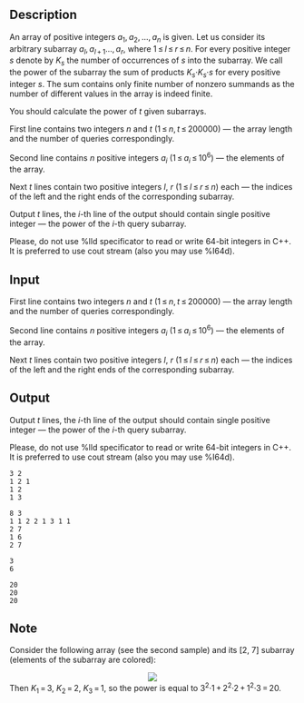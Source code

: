 ## Description

<div><p>An array of positive integers <span class="tex-span"><i>a</i><sub class="lower-index">1</sub>, <i>a</i><sub class="lower-index">2</sub>, ..., <i>a</i><sub class="lower-index"><i>n</i></sub></span> is given. Let us consider its arbitrary subarray <span class="tex-span"><i>a</i><sub class="lower-index"><i>l</i></sub>, <i>a</i><sub class="lower-index"><i>l</i> + 1</sub>..., <i>a</i><sub class="lower-index"><i>r</i></sub></span>, where <span class="tex-span">1 ≤ <i>l</i> ≤ <i>r</i> ≤ <i>n</i></span>. For every positive integer <span class="tex-span"><i>s</i></span> denote by <span class="tex-span"><i>K</i><sub class="lower-index"><i>s</i></sub></span> the number of occurrences of <span class="tex-span"><i>s</i></span> into the subarray. We call the <span class="tex-font-style-it">power</span> of the subarray the sum of products <span class="tex-span"><i>K</i><sub class="lower-index"><i>s</i></sub>·<i>K</i><sub class="lower-index"><i>s</i></sub>·<i>s</i></span> for every positive integer <span class="tex-span"><i>s</i></span>. The sum contains only finite number of nonzero summands as the number of different values in the array is indeed finite.</p><p>You should calculate the power of <span class="tex-span"><i>t</i></span> given subarrays.</p></div><div class="input-specification"><p>First line contains two integers <span class="tex-span"><i>n</i></span> and <span class="tex-span"><i>t</i></span> (<span class="tex-span">1 ≤ <i>n</i>, <i>t</i> ≤ 200000</span>) — the array length and the number of queries correspondingly.</p><p>Second line contains <span class="tex-span"><i>n</i></span> positive integers <span class="tex-span"><i>a</i><sub class="lower-index"><i>i</i></sub></span> (<span class="tex-span">1 ≤ <i>a</i><sub class="lower-index"><i>i</i></sub> ≤ 10<sup class="upper-index">6</sup></span>) — the elements of the array.</p><p>Next <span class="tex-span"><i>t</i></span> lines contain two positive integers <span class="tex-span"><i>l</i></span>, <span class="tex-span"><i>r</i></span> (<span class="tex-span">1 ≤ <i>l</i> ≤ <i>r</i> ≤ <i>n</i></span>) each — the indices of the left and the right ends of the corresponding subarray.</p></div><div class="output-specification"><p>Output <span class="tex-span"><i>t</i></span> lines, the <span class="tex-span"><i>i</i></span>-th line of the output should contain single positive integer — the power of the <span class="tex-span"><i>i</i></span>-th query subarray.</p><p>Please, do not use <span class="tex-font-style-tt">%lld</span> specificator to read or write 64-bit integers in C++. It is preferred to use <span class="tex-font-style-tt">cout</span> stream (also you may use <span class="tex-font-style-tt">%I64d</span>).</p></div>

## Input

<p>First line contains two integers <span class="tex-span"><i>n</i></span> and <span class="tex-span"><i>t</i></span> (<span class="tex-span">1 ≤ <i>n</i>, <i>t</i> ≤ 200000</span>) — the array length and the number of queries correspondingly.</p><p>Second line contains <span class="tex-span"><i>n</i></span> positive integers <span class="tex-span"><i>a</i><sub class="lower-index"><i>i</i></sub></span> (<span class="tex-span">1 ≤ <i>a</i><sub class="lower-index"><i>i</i></sub> ≤ 10<sup class="upper-index">6</sup></span>) — the elements of the array.</p><p>Next <span class="tex-span"><i>t</i></span> lines contain two positive integers <span class="tex-span"><i>l</i></span>, <span class="tex-span"><i>r</i></span> (<span class="tex-span">1 ≤ <i>l</i> ≤ <i>r</i> ≤ <i>n</i></span>) each — the indices of the left and the right ends of the corresponding subarray.</p>

## Output

<p>Output <span class="tex-span"><i>t</i></span> lines, the <span class="tex-span"><i>i</i></span>-th line of the output should contain single positive integer — the power of the <span class="tex-span"><i>i</i></span>-th query subarray.</p><p>Please, do not use <span class="tex-font-style-tt">%lld</span> specificator to read or write 64-bit integers in C++. It is preferred to use <span class="tex-font-style-tt">cout</span> stream (also you may use <span class="tex-font-style-tt">%I64d</span>).</p>





```input1
3 2
1 2 1
1 2
1 3

```




```input2
8 3
1 1 2 2 1 3 1 1
2 7
1 6
2 7

```




```output1
3
6

```




```output2
20
20
20

```



## Note

<p>Consider the following array (see the second sample) and its [2, 7] subarray (elements of the subarray are colored): </p><center><img class="tex-graphics" src="file://jL8wkUPX.png" style="max-width: 100.0%;max-height: 100.0%;"></center> Then <span class="tex-span"><i>K</i><sub class="lower-index">1</sub> = 3</span>, <span class="tex-span"><i>K</i><sub class="lower-index">2</sub> = 2</span>, <span class="tex-span"><i>K</i><sub class="lower-index">3</sub> = 1</span>, so the power is equal to <span class="tex-span">3<sup class="upper-index">2</sup>·1 + 2<sup class="upper-index">2</sup>·2 + 1<sup class="upper-index">2</sup>·3 = 20</span>.
